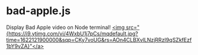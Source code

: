 # bad-apple.js
Display Bad Apple video on Node terminal!
<a href="{https://youtu.be/4WxbU1j7pCs}" title="Bad Apple"><img src="{https://i9.ytimg.com/vi/4WxbU1j7pCs/mqdefault.jpg?time=1622121900000&sqp=CKy7voUG&rs=AOn4CLBXvlLNzjRRzI9qSZkfEzf1bY9vZA}"</a>
